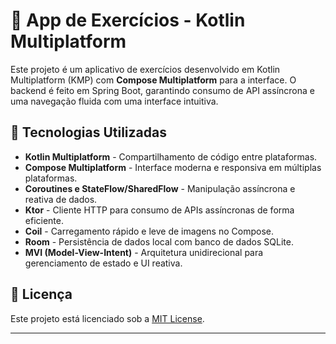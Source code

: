 # 📱 App de Exercícios - Kotlin Multiplatform

Este projeto é um aplicativo de exercícios desenvolvido em Kotlin Multiplatform (KMP) com **Compose Multiplatform** para a interface. O backend é feito em Spring Boot, garantindo consumo de API assíncrona e uma navegação fluida com uma interface intuitiva.

## 🚀 Tecnologias Utilizadas

- **Kotlin Multiplatform** - Compartilhamento de código entre plataformas.
- **Compose Multiplatform** - Interface moderna e responsiva em múltiplas plataformas.
- **Coroutines e StateFlow/SharedFlow** - Manipulação assíncrona e reativa de dados.
- **Ktor** - Cliente HTTP para consumo de APIs assíncronas de forma eficiente.
- **Coil** - Carregamento rápido e leve de imagens no Compose.
- **Room** - Persistência de dados local com banco de dados SQLite.
- **MVI (Model-View-Intent)** - Arquitetura unidirecional para gerenciamento de estado e UI reativa.

## 📄 Licença

Este projeto está licenciado sob a [MIT License](LICENSE).

---
